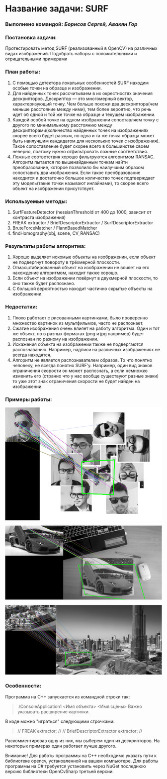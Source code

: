 # Название задачи: SURF

### Выполнено командой: *Борисов Сергей, Авакян Гор*

### Постановка задачи: 
Протестировать метод  SURF  (реализованный в OpenCV) на различных видах изображений. Подобрать наборы с положительными и отрицательными примерами 

### План работы:
1. С помощью детектора локальных особенностей SURF находим особые точки на образце и изображении.
2. Для найденных точек рассчитываем в их окрестностях значения дескрипторов. Дескриптор — это многомерный вектор, характеризующий точку. Чем больше похожи два дескриптора(чем меньше расстояние между ними), тем более вероятно, что речь идет об одной и той же точке на образце и текущем изображении.
3. Каждой особой точке на одном изображении сопоставляем точку с другого по минимальному расстоянию между дескрипторами(количество найденных точек на изображениях скорее всего будет разным, но одна и та же точка образца может быть наилучшим кандидатом для нескольких точек с изображения). Такое сопоставление будет скорее всего в большинстве своем неверно, поэтому нужно отфильтровать ложные соответствия.
4. Ложные соответствия хорошо фильтруются алгоритмом RANSAC. Алгоритм пытается по вышенайденным точкам найти преобразование, которое позволило бы наилучшим образом сопоставить два изображения. Если такое преобразование находится и достаточно большое количество точек подтверждает эту модель(такие точки называют инлайнами), то скорее всего объект на изображении присутствует.

### Используемые методы:
1. SurfFeatureDetector (hessianThreshold от 400 до 1000, зависит от контраста изображения)
2. FREAK extractor / BriefDescriptorExtractor / SurfDescriptorExtractor
3. BruteForceMatcher<Hamming> / FlannBasedMatcher
4. findHomography(obj, scene, CV_RANSAC)

### Результаты работы алгоритма:

1. Хорошо выделяет искомые объекты на изображении, если объект не подвергнут повороту в трёхмерной плоскости.
2. Отмасштабированный объект на изображении не влияет на его нахождение алгоритмом, находит также хорошо.
3. Если объект на изображении повёрнут в двухмерной плоскости, то оно также будет распознано.
4. С большой вероятностью находит частично скрытые объекты на изображении.

### Недостатки:

1. Плохо работает с рисованными картинками, было проверенно множество картинок из мультфильмов, часто не распознает. 
2. Сжатие изображения очень влияет на работу алгоритма. Один и тот же объект, но в разных форматах (png и jpg например) будет распознан по разному на изображении.
3. Искажения объекта на изображении также не подвергаются распознаванию. Например, надписи на различных изображениях не всегда находятся.
4. Алгоритм не является распознавателем образов. То что понятно человеку, не всегда понятно SURF'у. Например, один вид знаков ограничения скорости он может распознать, а если немножко изменить его (странно что у нас вообще существуют разные знаки) то уже этот знак ограничения скорости не будет найден на изображении.

### Примеры работы:

![](img/Example1.png?raw=true)

![](img/Example2.png?raw=true)

![](img/Example3.png?raw=true)

### Особенности:

Программа на C++ запускается из командной строки так:
> .\ConsoleApplication1 <Имя объекта> <Имя сцены>
Важно указывать расширение картинки.

В коде можно "играться" следующими строчками:

> // FREAK extractor; // 
>	// BriefDescriptorExtractor extractor; // 

Раскомментировав одну из них, мы выберем один из дескрипторов. На некоторых примерах один работает лучше другого.

Внимание! Для работы программы на C++ необходимо указать пути к библиотеке opencv, установленной на вашем компьютере.
Для работы программы на C# требуется установить через NuGet последнюю версию библиотеки OpenCvSharp третьей версии.

